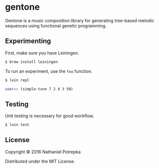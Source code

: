 # gentone

Gentone is a music composition library for generating tree-based melodic
sequences using functional genetic programming.

## Experimenting

First, make sure you have Leiningen.

```sh
$ brew install leiningen
```

To run an experiment, use the ```foo``` function.

```sh
$ lein repl

user=> (simple-tune 7 2 4 3 50)
```

## Testing

Unit testing is necessary for good workflow.

```sh
$ lein test
```

## License

Copyright © 2016 Nathaniel Potrepka

Distributed under the MIT License.
